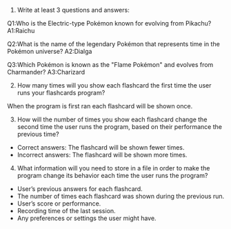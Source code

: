 1. Write at least 3 questions and answers:

Q1:Who is the Electric-type Pokémon known for evolving from Pikachu?
A1:Raichu

Q2:What is the name of the legendary Pokémon that represents time in the Pokémon universe?
A2:Dialga

Q3:Which Pokémon is known as the "Flame Pokémon" and evolves from Charmander?
A3:Charizard


2. How many times will you show each flashcard the first time the user runs your flashcards program?

When the program is first ran each flashcard will be shown once.


3. How will the number of times you show each flashcard change the second time the user runs the program, based on their performance the previous time?

- Correct answers: The flashcard will be shown fewer times.
- Incorrect answers: The flashcard will be shown more times.


4. What information will you need to store in a file in order to make the program change its behavior each time the user runs the program?

- User’s previous answers for each flashcard.
- The number of times each flashcard was shown during the previous run.
- User’s score or performance.
- Recording time of the last session.
- Any preferences or settings the user might have.
